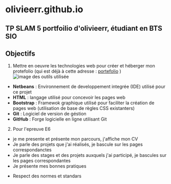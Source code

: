 # olivieerr.github.io
TP SLAM 5 portfoilio d'olivieerr, étudiant en BTS SIO
---
## Objectifs
1. Mettre en oeuvre les technologies web pour créer et héberger mon protefolio (qui est déjà à cette adresse : [portefolio](https://site-en-vrac.com/portefolio) )
![image des outils utilisée](https://github.com/olivieerr/olivieerr.github.io/banniere.png)
 - **Netbeans** : Environnement de developpement integrée (IDE) utilisé pour ce projet 
 - **HTML** : langage utilisé pour concevoir les pages web
 - **Bootstrap** : Framewok graphique utilisé pour faciliter la création de pages web (utilisation de base de règles CSS existanters)
 - **Git** : Logiciel de version de géstion
 - **GitHub** : Forge logicielle en ligne utilisant Git
2. Pour l'epreuve E6
 - je me presente et présente mon parcours, j'affiche mon CV
 - Je parle des projets que j'ai réalisés, je bascule sur les pages correspondanctes
 - Je parle des stages et des projets auxquels j'ai participé, je bascules sur les pages correspondantes
 - Je présente mes bonnes pratiques 
  * Respect des normes et standars
 

